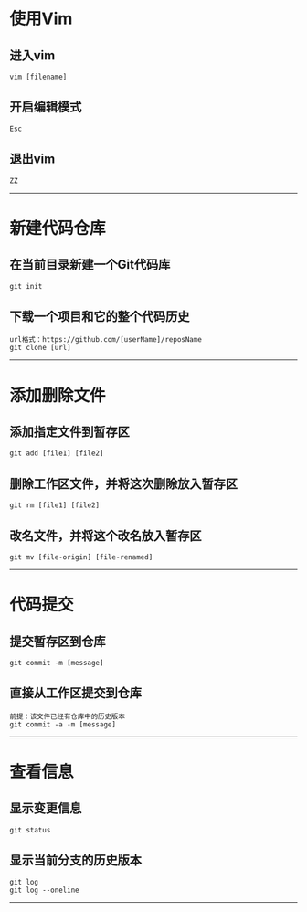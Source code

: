 # 使用Vim
## 进入vim  
    vim [filename]  
## 开启编辑模式  
    Esc  
## 退出vim  
    ZZ  
---
# 新建代码仓库
## 在当前目录新建一个Git代码库
    git init
## 下载一个项目和它的整个代码历史
    url格式：https://github.com/[userName]/reposName
    git clone [url]
---
# 添加删除文件
## 添加指定文件到暂存区
    git add [file1] [file2]
## 删除工作区文件，并将这次删除放入暂存区
    git rm [file1] [file2]
## 改名文件，并将这个改名放入暂存区
    git mv [file-origin] [file-renamed]
---
# 代码提交
## 提交暂存区到仓库
    git commit -m [message]
## 直接从工作区提交到仓库
    前提：该文件已经有仓库中的历史版本
    git commit -a -m [message]
---
# 查看信息
## 显示变更信息
    git status
## 显示当前分支的历史版本
    git log
    git log --oneline
---
